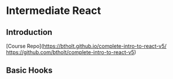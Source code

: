 # Intermediate React

## Introduction

[Course Repo](https://btholt.github.io/complete-intro-to-react-v5/
https://github.com/btholt/complete-intro-to-react-v5)

## Basic Hooks
